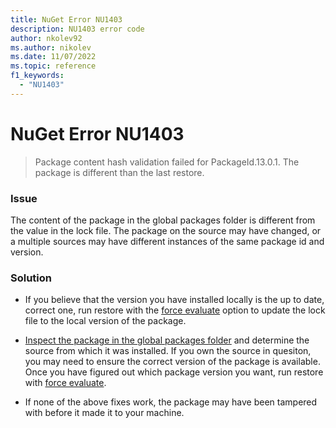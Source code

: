 ```yaml
---
title: NuGet Error NU1403
description: NU1403 error code
author: nkolev92
ms.author: nikolev
ms.date: 11/07/2022
ms.topic: reference
f1_keywords: 
  - "NU1403"
---
```


# NuGet Error NU1403

> Package content hash validation failed for PackageId.13.0.1. The package is different than the last restore.

### Issue
The content of the package in the global packages folder is different from the value in the lock file.
The package on the source may have changed, or a multiple sources may have different instances of the same package id and version.

### Solution

* If you believe that the version you have installed locally is the up to date, correct one, run restore with the [force evaluate](../../consume-packages/Package-References-in-Project-Files.md#lock-file-extensibility) option to update the lock file to the local version of the package.

* [Inspect the package in the global packages folder](../../concepts/troubleshooting-installed-packages.md#nupkgmetadata-file-in-global-packages-folder) and determine the source from which it was installed. If you own the source in quesiton, you may need to ensure the correct version of the package is available. Once you have figured out which package version you want, run restore with [force evaluate](../../consume-packages/Package-References-in-Project-Files.md#lock-file-extensibility).

* If none of the above fixes work, the package may have been tampered with before it made it to your machine. 
